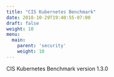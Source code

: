 ```yaml
---
title: "CIS Kubernetes Benchmark"
date: 2018-10-29T19:40:55-07:00
draft: false
weight: 10
menu:
  main:
    parent: 'security'
    weight: 10
---
```


CIS Kubernetes Benchmark version 1.3.0
